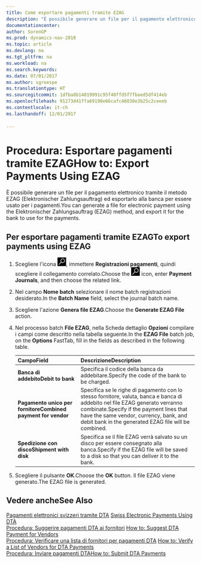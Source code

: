 ```yaml
---
title: Come esportare pagamenti tramite EZAG
description: "È possibile generare un file per il pagamento elettronico tramite il metodo EZAG (Elektronischer Zahlungsauftrag) ed esportarlo alla banca per essere usato per i pagamenti."
documentationcenter: 
author: SorenGP
ms.prod: dynamics-nav-2018
ms.topic: article
ms.devlang: na
ms.tgt_pltfrm: na
ms.workload: na
ms.search.keywords: 
ms.date: 07/01/2017
ms.author: sgroespe
ms.translationtype: HT
ms.sourcegitcommit: 1dfba8b14019991c95f40ffd5f7fbaed5df414eb
ms.openlocfilehash: 91273d41ffa69198e66cafc46038e3b25c2ceeeb
ms.contentlocale: it-ch
ms.lasthandoff: 12/01/2017

---
```

# <a name="how-to-export-payments-using-ezag"></a><span data-ttu-id="8f0a5-103">Procedura: Esportare pagamenti tramite EZAG</span><span class="sxs-lookup"><span data-stu-id="8f0a5-103">How to: Export Payments Using EZAG</span></span>
<span data-ttu-id="8f0a5-104">È possibile generare un file per il pagamento elettronico tramite il metodo EZAG (Elektronischer Zahlungsauftrag) ed esportarlo alla banca per essere usato per i pagamenti.</span><span class="sxs-lookup"><span data-stu-id="8f0a5-104">You can generate a file for electronic payment using the Elektronischer Zahlungsauftrag (EZAG) method, and export it for the bank to use for the payments.</span></span>  

## <a name="to-export-payments-using-ezag"></a><span data-ttu-id="8f0a5-105">Per esportare pagamenti tramite EZAG</span><span class="sxs-lookup"><span data-stu-id="8f0a5-105">To export payments using EZAG</span></span>  

1.  <span data-ttu-id="8f0a5-106">Scegliere l'icona ![Cerca pagina o report](../../media/ui-search/search_small.png "icona Cerca pagina o report"), immettere **Registrazioni pagamenti**, quindi scegliere il collegamento correlato.</span><span class="sxs-lookup"><span data-stu-id="8f0a5-106">Choose the ![Search for Page or Report](../../media/ui-search/search_small.png "Search for Page or Report icon") icon, enter **Payment Journals**, and then choose the related link.</span></span>  
2.  <span data-ttu-id="8f0a5-107">Nel campo **Nome batch** selezionare il nome batch registrazioni desiderato.</span><span class="sxs-lookup"><span data-stu-id="8f0a5-107">In the **Batch Name** field, select the journal batch name.</span></span>  
3.  <span data-ttu-id="8f0a5-108">Scegliere l'azione **Genera file EZAG**.</span><span class="sxs-lookup"><span data-stu-id="8f0a5-108">Choose the **Generate EZAG File** action.</span></span>  
4.  <span data-ttu-id="8f0a5-109">Nel processo batch **File EZAG**, nella Scheda dettaglio **Opzioni** compilare i campi come descritto nella tabella seguente.</span><span class="sxs-lookup"><span data-stu-id="8f0a5-109">In the **EZAG File** batch job, on the **Options** FastTab, fill in the fields as described in the following table.</span></span>  

    |<span data-ttu-id="8f0a5-110">Campo</span><span class="sxs-lookup"><span data-stu-id="8f0a5-110">Field</span></span>|<span data-ttu-id="8f0a5-111">Descrizione</span><span class="sxs-lookup"><span data-stu-id="8f0a5-111">Description</span></span>|  
    |---------------------------------|---------------------------------------|  
    |<span data-ttu-id="8f0a5-112">**Banca di addebito**</span><span class="sxs-lookup"><span data-stu-id="8f0a5-112">**Debit to bank**</span></span>|<span data-ttu-id="8f0a5-113">Specifica il codice della banca da addebitare.</span><span class="sxs-lookup"><span data-stu-id="8f0a5-113">Specify the code of the bank to be charged.</span></span>|  
    |<span data-ttu-id="8f0a5-114">**Pagamento unico per fornitore**</span><span class="sxs-lookup"><span data-stu-id="8f0a5-114">**Combined payment for vendor**</span></span>|<span data-ttu-id="8f0a5-115">Specifica se le righe di pagamento con lo stesso fornitore, valuta, banca e banca di addebito nel file EZAG generato verranno combinate.</span><span class="sxs-lookup"><span data-stu-id="8f0a5-115">Specify if the payment lines that have the same vendor, currency, bank, and debit bank in the generated EZAG file will be combined.</span></span>|  
    |<span data-ttu-id="8f0a5-116">**Spedizione con disco**</span><span class="sxs-lookup"><span data-stu-id="8f0a5-116">**Shipment with disk**</span></span>|<span data-ttu-id="8f0a5-117">Specifica se il file EZAG verrà salvato su un disco per essere consegnato alla banca.</span><span class="sxs-lookup"><span data-stu-id="8f0a5-117">Specify if the EZAG file will be saved to a disk so that you can deliver it to the bank.</span></span>|  

5.  <span data-ttu-id="8f0a5-118">Scegliere il pulsante **OK**.</span><span class="sxs-lookup"><span data-stu-id="8f0a5-118">Choose the **OK** button.</span></span> <span data-ttu-id="8f0a5-119">Il file EZAG viene generato.</span><span class="sxs-lookup"><span data-stu-id="8f0a5-119">The EZAG file is generated.</span></span>  

## <a name="see-also"></a><span data-ttu-id="8f0a5-120">Vedere anche</span><span class="sxs-lookup"><span data-stu-id="8f0a5-120">See Also</span></span>  
 <span data-ttu-id="8f0a5-121">[Pagamenti elettronici svizzeri tramite DTA](swiss-electronic-payments-using-dta.md) </span><span class="sxs-lookup"><span data-stu-id="8f0a5-121">[Swiss Electronic Payments Using DTA](swiss-electronic-payments-using-dta.md) </span></span>  
 <span data-ttu-id="8f0a5-122">[Procedura: Suggerire pagamenti DTA ai fornitori](how-to-suggest-dta-payment-for-vendors.md) </span><span class="sxs-lookup"><span data-stu-id="8f0a5-122">[How to: Suggest DTA Payment for Vendors](how-to-suggest-dta-payment-for-vendors.md) </span></span>  
 <span data-ttu-id="8f0a5-123">[Procedura: Verificare una lista di fornitori per pagamenti DTA](how-to-verify-a-list-of-vendors-for-dta-payments.md) </span><span class="sxs-lookup"><span data-stu-id="8f0a5-123">[How to: Verify a List of Vendors for DTA Payments](how-to-verify-a-list-of-vendors-for-dta-payments.md) </span></span>  
 [<span data-ttu-id="8f0a5-124">Procedura: Inviare pagamenti DTA</span><span class="sxs-lookup"><span data-stu-id="8f0a5-124">How to: Submit DTA Payments</span></span>](how-to-submit-dta-payments.md) 

